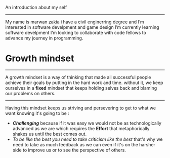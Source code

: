 An introduction about my self 

---
My name is marwan zakia i have a civil enginerring degree and I’m interested in software develpment and game design I’m currently learning software develpment I’m looking to collaborate with code fellows to advance my journey in programming. 

# **Growth mindset** 
------------

A growth mindset is a way of thinking that made all successful people achieve their goals by putting in the hard work and time. without it, we keep ourselves in a **fixed** mindset that keeps holding selves back and blaming our problems on others. 


--- 
Having this mindset keeps us striving and persevering to get to what we want knowing it's going to be :

- ***Challenging*** because if it was easy we would not be as technologically advanced as we are which requires the **Effort** that metaphorically shakes us  until the best comes out.
- *To be like the best you need to take criticism like the best* that's why we need to take as much feedback as we can even if it's on the harsher side to improve us or to see the perspective of others.


